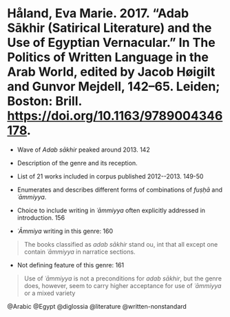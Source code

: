 # Håland, Eva Marie. 2017. “Adab Sākhir (Satirical Literature) and the Use of Egyptian Vernacular.” In The Politics of Written Language in the Arab World, edited by Jacob Høigilt and Gunvor Mejdell, 142–65. Leiden; Boston: Brill. https://doi.org/10.1163/9789004346178.

- Wave of *Adab sākhir* peaked around 2013. 142

- Description of the genre and its reception.

- List of 21 works included in corpus published 2012--2013. 149-50

- Enumerates and describes different forms of combinations of *fuṣḥā* and *ʿāmmiyya*.

- Choice to include writing in *ʿāmmiyya* often explicitly addressed in introduction. 156

- *ʿĀmmiya* writing in this genre: 160

> The books classified as *adab sākhir* stand ou, int that all except one contain *ʿāmmiyya* in narratice sections.

  - Not defining feature of this genre: 161

  > Use of *ʿāmmiyya* is not a preconditions for *adab sākhir*, but the genre does, however, seem to carry higher acceptance for use of *ʿāmmiyya* or a mixed variety

@Arabic
@Egypt
@diglossia
@literature
@written-nonstandard
